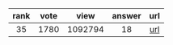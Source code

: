 
| rank | vote | view | answer | url |
|:-:|:-:|:-:|:-:|:-:|
|35|1780|1092794|18| [url](http://stackoverflow.com/questions/2612802/how-to-clone-or-copy-a-list) |
